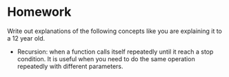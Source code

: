 # Homework
Write out explanations of the following concepts like you are explaining it to a 12 year old.

- Recursion: when a function calls itself repeatedly until it reach a stop condition. It is useful when you need to do the same operation repeatedly with different parameters.

